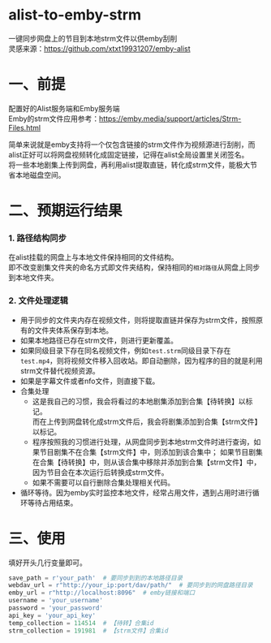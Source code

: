 # alist-to-emby-strm
一键同步网盘上的节目到本地strm文件以供emby刮削  
灵感来源：https://github.com/xtxt19931207/emby-alist

# 一、前提
配置好的Alist服务端和Emby服务端  
Emby的strm文件应用参考：https://emby.media/support/articles/Strm-Files.html

简单来说就是emby支持将一个仅包含链接的strm文件作为视频源进行刮削，而alist正好可以将网盘视频转化成固定链接，记得在alist全局设置里关闭签名。  
将一些本地剧集上传到网盘，再利用alist提取直链，转化成strm文件，能极大节省本地磁盘空间。

# 二、预期运行结果
### 1. 路径结构同步
在alist挂载的网盘上与本地文件保持相同的文件结构。  
即不改变剧集文件夹的命名方式即文件夹结构，保持相同的`相对路径`从网盘上同步到本地文件夹。

### 2. 文件处理逻辑
- 用于同步的文件夹内存在视频文件，则将提取直链并保存为strm文件，按照原有的文件夹体系保存到本地。
- 如果本地路径已存在strm文件，则进行更新覆盖。
- 如果同级目录下存在同名视频文件，例如`test.strm`同级目录下存在`test.mp4`，则将视频文件移入回收站。即自动删除，因为程序的目的就是利用strm文件替代视频资源。
- 如果是字幕文件或者nfo文件，则直接下载。
- 合集处理
  - 这是我自己的习惯，我会将看过的本地剧集添加到合集【待转换】以标记。  
而在上传到网盘转化成strm文件后，我会将剧集添加到合集【strm文件】以标记。  
  - 程序按照我的习惯进行处理，从网盘同步到本地strm文件时进行查询，如果节目剧集不在合集【strm文件】中，则添加到该合集中；
如果节目剧集在合集【待转换】中，则从该合集中移除并添加到合集【strm文件】中，因为节目会在本次运行后转换成strm文件。
  - 如果不需要可以自行删除合集处理相关代码。
- 循环等待。因为emby实时监控本地文件，经常占用文件，遇到占用时进行循环等待占用结束。

# 三、使用
填好开头几行变量即可。
```py
save_path = r'your_path'  # 要同步到到的本地路径目录
webdav_url = r"http://your_ip:port/dav/path/"  # 要同步到的网盘路径目录
emby_url = r"http://localhost:8096"  # emby链接和端口
username = 'your_username'
password = 'your_password'
api_key = 'your_api_key'
temp_collection = 114514  # 【待转】合集id
strm_collection = 191981  # 【strm文件】合集id
```


